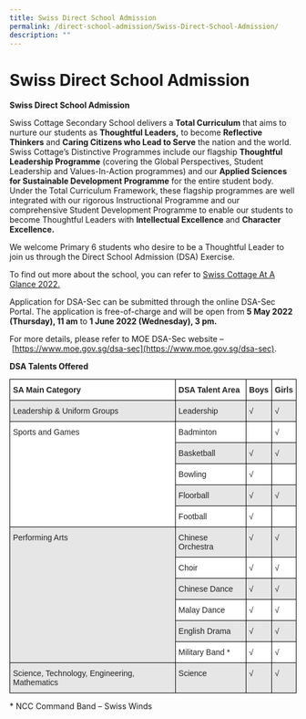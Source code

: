 ```yaml
---
title: Swiss Direct School Admission
permalink: /direct-school-admission/Swiss-Direct-School-Admission/
description: ""
---
```

Swiss Direct School Admission
=============================

**Swiss Direct School Admission**

Swiss Cottage Secondary School delivers a **Total Curriculum** that aims to nurture our students as **Thoughtful Leaders,** to become **Reflective Thinkers** and **Caring Citizens who Lead to Serve** the nation and the world. Swiss Cottage’s Distinctive Programmes include our flagship **Thoughtful Leadership Programme** (covering the Global Perspectives, Student Leadership and Values-In-Action programmes) and our **Applied Sciences for Sustainable Development Programme** for the entire student body. Under the Total Curriculum Framework, these flagship programmes are well integrated with our rigorous Instructional Programme and our comprehensive Student Development Programme to enable our students to become Thoughtful Leaders with **Intellectual Excellence** and **Character Excellence.**

We welcome Primary 6 students who desire to be a Thoughtful Leader to join us through the Direct School Admission (DSA) Exercise.

To find out more about the school, you can refer to [Swiss Cottage At A Glance 2022.](https://swisscottagesec.moe.edu.sg/wp-content/uploads/2021/04/2021-At-a-glance-new.pdf)

Application for DSA-Sec can be submitted through the online DSA-Sec Portal. The application is free-of-charge and will be open from **5 May 2022 (Thursday), 11 am** to **1 June 2022 (Wednesday), 3 pm.**

For more details, please refer to MOE DSA-Sec website – [https://www.moe.gov.sg/dsa-sec](https://www.moe.gov.sg/dsa-sec).

**DSA Talents Offered**

<style type="text/css">
.tg  {border-collapse:collapse;border-spacing:0;margin:0px auto;}
.tg td{border-color:black;border-style:solid;border-width:1px;font-family:Arial, sans-serif;font-size:14px;
  overflow:hidden;padding:10px 5px;word-break:normal;}
.tg th{border-color:black;border-style:solid;border-width:1px;font-family:Arial, sans-serif;font-size:14px;
  font-weight:normal;overflow:hidden;padding:10px 5px;word-break:normal;}
.tg .tg-l2bf{background-color:#FFF;color:#222;font-weight:bold;text-align:left;vertical-align:top}
.tg .tg-xyrl{background-color:#E6E6E6;color:#222;text-align:left;vertical-align:top}
.tg .tg-tsok{background-color:#FFF;color:#222;text-align:left;vertical-align:top}
</style>
<table class="tg">
<thead>
  <tr>
    <th class="tg-l2bf"><span style="font-weight:bold">SA Main Category</span></th>
    <th class="tg-l2bf"><span style="font-weight:bold">DSA Talent Area</span></th>
    <th class="tg-l2bf"><span style="font-weight:bold">Boys</span></th>
    <th class="tg-l2bf"><span style="font-weight:bold">Girls</span></th>
  </tr>
</thead>
<tbody>
  <tr>
    <td class="tg-xyrl">Leadership &amp; Uniform Groups</td>
    <td class="tg-xyrl">Leadership</td>
    <td class="tg-xyrl">√</td>
    <td class="tg-xyrl">√</td>
  </tr>
  <tr>
    <td class="tg-tsok" rowspan="5">Sports and Games</td>
    <td class="tg-tsok">Badminton</td>
    <td class="tg-tsok"> </td>
    <td class="tg-tsok">√</td>
  </tr>
  <tr>
    <td class="tg-xyrl">Basketball</td>
    <td class="tg-xyrl">√</td>
    <td class="tg-xyrl">√</td>
  </tr>
  <tr>
    <td class="tg-tsok">Bowling</td>
    <td class="tg-tsok">√</td>
    <td class="tg-tsok"> </td>
  </tr>
  <tr>
    <td class="tg-xyrl">Floorball</td>
    <td class="tg-xyrl">√</td>
    <td class="tg-xyrl">√</td>
  </tr>
  <tr>
    <td class="tg-tsok">Football</td>
    <td class="tg-tsok">√</td>
    <td class="tg-tsok"> </td>
  </tr>
  <tr>
    <td class="tg-xyrl" rowspan="6">Performing Arts</td>
    <td class="tg-xyrl">Chinese Orchestra</td>
    <td class="tg-xyrl">√</td>
    <td class="tg-xyrl">√</td>
  </tr>
  <tr>
    <td class="tg-tsok">Choir</td>
    <td class="tg-tsok">√</td>
    <td class="tg-tsok">√</td>
  </tr>
  <tr>
    <td class="tg-xyrl">Chinese Dance</td>
    <td class="tg-xyrl">√</td>
    <td class="tg-xyrl">√</td>
  </tr>
  <tr>
    <td class="tg-tsok">Malay Dance</td>
    <td class="tg-tsok">√</td>
    <td class="tg-tsok">√</td>
  </tr>
  <tr>
    <td class="tg-xyrl">English Drama</td>
    <td class="tg-xyrl">√</td>
    <td class="tg-xyrl">√</td>
  </tr>
  <tr>
    <td class="tg-tsok">Military Band *</td>
    <td class="tg-tsok">√</td>
    <td class="tg-tsok">√</td>
  </tr>
  <tr>
    <td class="tg-xyrl">Science, Technology, Engineering, Mathematics</td>
    <td class="tg-xyrl">Science</td>
    <td class="tg-xyrl">√</td>
    <td class="tg-xyrl">√</td>
  </tr>
</tbody>
</table>

\* NCC Command Band – Swiss Winds